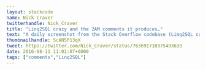 ```yaml
---
layout: stackcode
name: Nick Craver
twitterhandle: Nick_Craver
title: "Linq2SQL crazy and the 2AM comments it produces…"
text: "A daily screenshot from the Stack Overflow codebase (Linq2SQL crazy and the 2AM comments it produces…). "
thumbnailhandle: ScAN5P13qX
tweet: https://twitter.com/Nick_Craver/status/763691710375493633
date: 2016-08-11 11:01:07+0000
tags: ["comments","Linq2SQL"]
---
```

